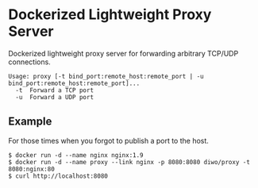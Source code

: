 # Dockerized Lightweight Proxy Server
Dockerized lightweight proxy server for forwarding arbitrary TCP/UDP connections.
```
Usage: proxy [-t bind_port:remote_host:remote_port | -u bind_port:remote_host:remote_port]...
  -t  Forward a TCP port
  -u  Forward a UDP port
```

## Example
For those times when you forgot to publish a port to the host.
```
$ docker run -d --name nginx nginx:1.9
$ docker run -d --name proxy --link nginx -p 8080:8080 diwo/proxy -t 8080:nginx:80
$ curl http://localhost:8080
```
